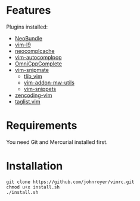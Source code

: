 Features
========

Plugins installed:
 - [NeoBundle](https://github.com/Shougo/neobundle.vim)
 - [vim-l9](https://bitbucket.org/ns9tks/vim-l9/)
 - [neocomplcache](https://github.com/Shougo/neocomplcache)
 - [vim-autocomplpop](https://bitbucket.org/ns9tks/vim-autocomplpop/)
 - [OmniCppComplete](http://www.vim.org/scripts/script.php?script_id=1520)
 - [vim-snipmate](https://github.com/garbas/vim-snipmate)
   - [tlib_vim](https://github.com/tomtom/tlib_vim)
   - [vim-addon-mw-utils](https://github.com/MarcWeber/vim-addon-mw-utils)
   - [vim-snippets](https://github.com/honza/vim-snippets)
 - [zencoding-vim](https://github.com/mattn/emmet-vim)
 - [taglist.vim](http://www.vim.org/scripts/script.php?script_id=273)


Requirements
============

You need Git and Mercurial installed first.


Installation
============

    git clone https://github.com/johnroyer/vimrc.git
    chmod u+x install.sh
    ./install.sh
